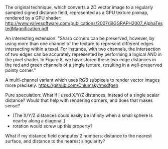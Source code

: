 The original technique, which converts a 2D vector image to a regularly
sampled signed distance field, represented as a GPU texture pixmap, 
rendered by a GPU shader:
<http://www.valvesoftware.com/publications/2007/SIGGRAPH2007_AlphaTestedMagnification.pdf>

An interesting extension:
"Sharp corners can be preserved, however, by using more than
one channel of the texture to represent different edges intersecting
within a texel. For instance, with two channels, the intersection
of two edges can be accurately represented by performing a logical
AND in the pixel shader. In Figure 8, we have stored these two edge
distances in the red and green channels of a single texture, resulting
in a well-preserved pointy corner."

A multi-channel variant which uses RGB subpixels to render vector images
more precisely:
<https://github.com/Chlumsky/msdfgen>

Pure speculation:
What if I used X/Y/Z distances, instead of a single scalar distance?
Would that help with rendering corners, and does that makes sense?
* (The X/Y/Z distances could easily be infinity when a small sphere is nearby
  along a diagonal.)
* rotation would screw up this property?

What if my distance field computes 2 numbers: distance to the nearest surface,
and distance to the nearest singularity?
